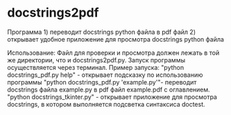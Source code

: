 # docstrings2pdf

Программа 1) переводит docstrings python файла в pdf файл
          2) открывает удобное приложение для просмотра docstrings python файла

Использование:
Файл для проверки и просмотра должен лежать в той же директории, что и docstrings2pdf.py.
Запуск программы осуществляется через терминал.
Пример запуска: "python docstrings_pdf.py help" - открывает подсказку по использованию программы
                "python docstrings_pdf.py 'example.py'"- переводит docstrings файла example.py
                                                         в pdf файл example.pdf с оглавлением.
                "python docstrings_tkinter.py" - открывает приложение для просмотра docstrings,
                                                 в котором выполняется подсветка синтаксиса doctest.

